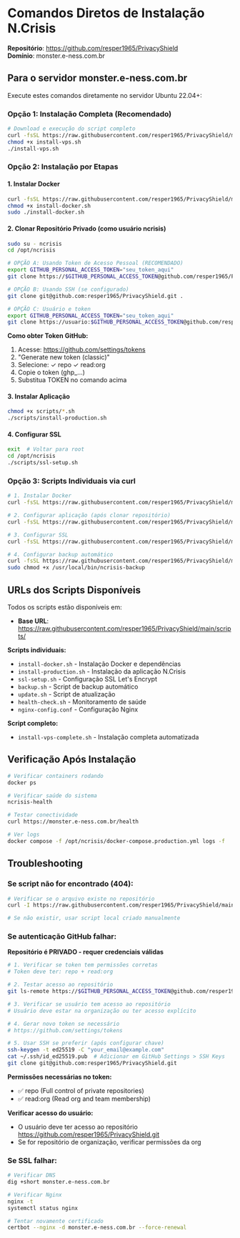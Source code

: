 # Comandos Diretos de Instalação N.Crisis

**Repositório**: https://github.com/resper1965/PrivacyShield  
**Domínio**: monster.e-ness.com.br

## Para o servidor monster.e-ness.com.br

Execute estes comandos diretamente no servidor Ubuntu 22.04+:

### Opção 1: Instalação Completa (Recomendado)
```bash
# Download e execução do script completo
curl -fsSL https://raw.githubusercontent.com/resper1965/PrivacyShield/main/install-vps-complete.sh -o install-vps.sh
chmod +x install-vps.sh
./install-vps.sh
```

### Opção 2: Instalação por Etapas

#### 1. Instalar Docker
```bash
curl -fsSL https://raw.githubusercontent.com/resper1965/PrivacyShield/main/scripts/install-docker.sh -o install-docker.sh
chmod +x install-docker.sh
sudo ./install-docker.sh
```

#### 2. Clonar Repositório Privado (como usuário ncrisis)
```bash
sudo su - ncrisis
cd /opt/ncrisis

# OPÇÃO A: Usando Token de Acesso Pessoal (RECOMENDADO)
export GITHUB_PERSONAL_ACCESS_TOKEN="seu_token_aqui"
git clone https://$GITHUB_PERSONAL_ACCESS_TOKEN@github.com/resper1965/PrivacyShield.git .

# OPÇÃO B: Usando SSH (se configurado)
git clone git@github.com:resper1965/PrivacyShield.git .

# OPÇÃO C: Usuário e token
export GITHUB_PERSONAL_ACCESS_TOKEN="seu_token_aqui"
git clone https://usuario:$GITHUB_PERSONAL_ACCESS_TOKEN@github.com/resper1965/PrivacyShield.git .
```

**Como obter Token GitHub:**
1. Acesse: https://github.com/settings/tokens
2. "Generate new token (classic)"
3. Selecione: ✓ repo ✓ read:org
4. Copie o token (ghp_...)
5. Substitua TOKEN no comando acima

#### 3. Instalar Aplicação
```bash
chmod +x scripts/*.sh
./scripts/install-production.sh
```

#### 4. Configurar SSL
```bash
exit  # Voltar para root
cd /opt/ncrisis
./scripts/ssl-setup.sh
```

### Opção 3: Scripts Individuais via curl

```bash
# 1. Instalar Docker
curl -fsSL https://raw.githubusercontent.com/resper1965/PrivacyShield/main/scripts/install-docker.sh | sudo bash

# 2. Configurar aplicação (após clonar repositório)
curl -fsSL https://raw.githubusercontent.com/resper1965/PrivacyShield/main/scripts/install-production.sh | sudo -u ncrisis bash

# 3. Configurar SSL
curl -fsSL https://raw.githubusercontent.com/resper1965/PrivacyShield/main/scripts/ssl-setup.sh | sudo bash

# 4. Configurar backup automático
curl -fsSL https://raw.githubusercontent.com/resper1965/PrivacyShield/main/scripts/backup.sh -o /usr/local/bin/ncrisis-backup
sudo chmod +x /usr/local/bin/ncrisis-backup
```

## URLs dos Scripts Disponíveis

Todos os scripts estão disponíveis em:
- **Base URL**: https://raw.githubusercontent.com/resper1965/PrivacyShield/main/scripts/

**Scripts individuais:**
- `install-docker.sh` - Instalação Docker e dependências
- `install-production.sh` - Instalação da aplicação N.Crisis
- `ssl-setup.sh` - Configuração SSL Let's Encrypt
- `backup.sh` - Script de backup automático
- `update.sh` - Script de atualização
- `health-check.sh` - Monitoramento de saúde
- `nginx-config.conf` - Configuração Nginx

**Script completo:**
- `install-vps-complete.sh` - Instalação completa automatizada

## Verificação Após Instalação

```bash
# Verificar containers rodando
docker ps

# Verificar saúde do sistema
ncrisis-health

# Testar conectividade
curl https://monster.e-ness.com.br/health

# Ver logs
docker compose -f /opt/ncrisis/docker-compose.production.yml logs -f
```

## Troubleshooting

### Se script não for encontrado (404):
```bash
# Verificar se o arquivo existe no repositório
curl -I https://raw.githubusercontent.com/resper1965/PrivacyShield/main/scripts/install-docker.sh

# Se não existir, usar script local criado manualmente
```

### Se autenticação GitHub falhar:

**Repositório é PRIVADO - requer credenciais válidas**

```bash
# 1. Verificar se token tem permissões corretas
# Token deve ter: repo + read:org

# 2. Testar acesso ao repositório
git ls-remote https://$GITHUB_PERSONAL_ACCESS_TOKEN@github.com/resper1965/PrivacyShield.git

# 3. Verificar se usuário tem acesso ao repositório
# Usuário deve estar na organização ou ter acesso explícito

# 4. Gerar novo token se necessário
# https://github.com/settings/tokens

# 5. Usar SSH se preferir (após configurar chave)
ssh-keygen -t ed25519 -C "your_email@example.com"
cat ~/.ssh/id_ed25519.pub  # Adicionar em GitHub Settings > SSH Keys
git clone git@github.com:resper1965/PrivacyShield.git
```

**Permissões necessárias no token:**
- ✅ repo (Full control of private repositories)
- ✅ read:org (Read org and team membership)

**Verificar acesso do usuário:**
- O usuário deve ter acesso ao repositório https://github.com/resper1965/PrivacyShield.git
- Se for repositório de organização, verificar permissões da org

### Se SSL falhar:
```bash
# Verificar DNS
dig +short monster.e-ness.com.br

# Verificar Nginx
nginx -t
systemctl status nginx

# Tentar novamente certificado
certbot --nginx -d monster.e-ness.com.br --force-renewal
```